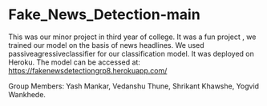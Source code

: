 # Fake_News_Detection-main
This was our minor project in third year of college. It was a fun project , we trained our model on the basis of news headlines. We used passiveagressiveclassifier for our classification model. It was deployed on Heroku. The model can be accessed at: https://fakenewsdetectiongrp8.herokuapp.com/



Group Members: Yash Mankar, Vedanshu Thune, Shrikant Khawshe, Yogvid Wankhede.
